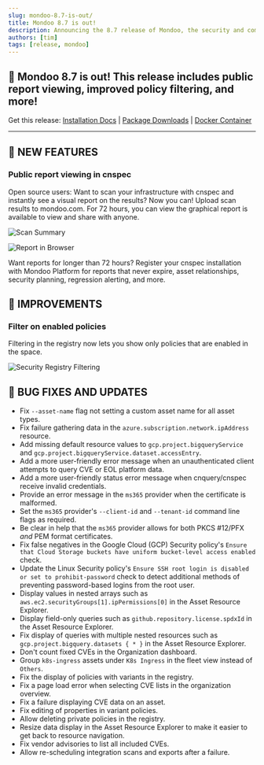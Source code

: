 ```yaml
---
slug: mondoo-8.7-is-out/
title: Mondoo 8.7 is out!
description: Announcing the 8.7 release of Mondoo, the security and compliance platform that prioritizes risks that matter most in your infrastructure.
authors: [tim]
tags: [release, mondoo]
---
```


## 🥳 Mondoo 8.7 is out! This release includes public report viewing, improved policy filtering, and more!

Get this release: [Installation Docs](/cnspec/) | [Package Downloads](https://releases.mondoo.com/cnspec/) | [Docker Container](https://hub.docker.com/r/mondoo/cnspec)

---

## 🎉 NEW FEATURES

### Public report viewing in cnspec

Open source users: Want to scan your infrastructure with cnspec and instantly see a visual report on the results? Now you can! Upload scan results to mondoo.com. For 72 hours, you can view the graphical report is available to view and share with anyone.

![Scan Summary](/img/releases/2023-04-25-mondoo-8.7-is-out/scan_summary.png)

![Report in Browser](/img/releases/2023-04-25-mondoo-8.7-is-out/report.png)

Want reports for longer than 72 hours? Register your cnspec installation with Mondoo Platform for reports that never expire, asset relationships, security planning, regression alerting, and more.

## 🧹 IMPROVEMENTS

### Filter on enabled policies

Filtering in the registry now lets you show only policies that are enabled in the space.

![Security Registry Filtering](/img/releases/2023-04-25-mondoo-8.7-is-out/filtering.png)

## 🐛 BUG FIXES AND UPDATES

- Fix `--asset-name` flag not setting a custom asset name for all asset types.
- Fix failure gathering data in the `azure.subscription.network.ipAddress` resource.
- Add missing default resource values to `gcp.project.bigqueryService` and `gcp.project.bigqueryService.dataset.accessEntry`.
- Add a more user-friendly error message when an unauthenticated client attempts to query CVE or EOL platform data.
- Add a more user-friendly status error message when cnquery/cnspec receive invalid credentials.
- Provide an error message in the `ms365` provider when the certificate is malformed.
- Set the `ms365` provider's `--client-id` and `--tenant-id` command line flags as required.
- Be clear in help that the `ms365` provider allows for both PKCS #12/PFX _and_ PEM format certificates.
- Fix false negatives in the Google Cloud (GCP) Security policy's `Ensure that Cloud Storage buckets have uniform bucket-level access enabled` check.
- Update the Linux Security policy's `Ensure SSH root login is disabled or set to prohibit-password` check to detect additional methods of preventing password-based logins from the root user.
- Display values in nested arrays such as `aws.ec2.securityGroups[1].ipPermissions[0]` in the Asset Resource Explorer.
- Display field-only queries such as `github.repository.license.spdxId` in the Asset Resource Explorer.
- Fix display of queries with multiple nested resources such as `gcp.project.bigquery.datasets { * }` in the Asset Resource Explorer.
- Don't count fixed CVEs in the Organization dashboard.
- Group `k8s-ingress` assets under `K8s Ingress` in the fleet view instead of `Others`.
- Fix the display of policies with variants in the registry.
- Fix a page load error when selecting CVE lists in the organization overview.
- Fix a failure displaying CVE data on an asset.
- Fix editing of properties in variant policies.
- Allow deleting private policies in the registry.
- Resize data display in the Asset Resource Explorer to make it easier to get back to resource navigation.
- Fix vendor advisories to list all included CVEs.
- Allow re-scheduling integration scans and exports after a failure.
